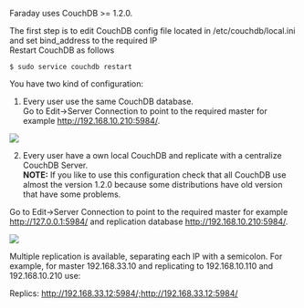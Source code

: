 Faraday uses CouchDB >= 1.2.0.

The first step is to edit CouchDB config file located in /etc/couchdb/local.ini and set bind_address to the required IP  
Restart CouchDB as follows  
```
$ sudo service couchdb restart
```
You have two kind of configuration:  
1) Every user use the same CouchDB database.  
Go to Edit->Server Connection to point to the required master for example http://192.168.10.210:5984/.  

![](https://raw.github.com/wiki/infobyte/faraday/images/Couchdb_conf.png)

2) Every user have a own local CouchDB and replicate with a centralize CouchDB Server.  
**NOTE:** If you like to use this configuration check that all CouchDB use almost the version 1.2.0 because some distributions have old version that have some problems.  

Go to Edit->Server Connection to point to the required master for example http://127.0.0.1:5984/ and replication database http://192.168.10.210:5984/.  

![](https://raw.github.com/wiki/infobyte/faraday/images/Couchdb_conf2.png)

Multiple replication is available, separating each IP with a semicolon. For example, for master 192.168.33.10 and replicating to 192.168.10.110 and 192.168.10.210 use:  

Replics: http://192.168.33.12:5984/;http://192.168.33.12:5984/
